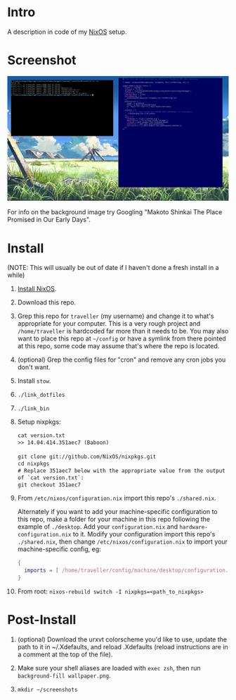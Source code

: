 # Intro

A description in code of my [NixOS](http://nixos.org/) setup.

# Screenshot

![screenshot](https://raw.githubusercontent.com/seagreen/ianix/master/screenshot.png)

For info on the background image try Googling "Makoto Shinkai The Place Promised in Our Early Days".

# Install

(NOTE: This will usually be out of date if I haven't done a fresh install in a while)

1. [Install NixOS](http://nixos.org/nixos/manual/#sec-installation).

2. Download this repo.

3. Grep this repo for `traveller` (my username) and change it to what's appropriate for your computer. This is a very rough project and `/home/traveller` is hardcoded far more than it needs to be. You may also want to place this repo at `~/config` or have a symlink from there pointed at this repo, some code may assume that's where the repo is located.

4. (optional) Grep the config files for "cron" and remove any cron jobs you don't want.

5. Install `stow`.

6. `./link_dotfiles`

7. `./link_bin`

8. Setup nixpkgs:

    ```
    cat version.txt
    >> 14.04.414.351aec7 (Baboon)

    git clone git://github.com/NixOS/nixpkgs.git
    cd nixpkgs
    # Replace 351aec7 below with the appropriate value from the output of `cat version.txt`:
    git checkout 351aec7
    ```

9. From `/etc/nixos/configuration.nix` import this repo's `./shared.nix`.

    Alternately if you want to add your machine-specific configuration to this repo, make a folder for your machine in this repo following the example of `./desktop`. Add your `configuration.nix` and `hardware-configuration.nix` to it. Modify your configuration import this repo's `./shared.nix`, then change `/etc/nixos/configuration.nix` to import your machine-specific config, eg:
    ```nix
    {
      imports = [ /home/traveller/config/machine/desktop/configuration.nix ];
    }
    ```

10. From root: `nixos-rebuild switch -I nixpkgs=<path_to_nixpkgs>`

# Post-Install

1. (optional) Download the urxvt colorscheme you'd like to use, update the path to it in ~/.Xdefaults, and reload .Xdefaults (reload instructions are in a comment at the top of the file).

2. Make sure your shell aliases are loaded with `exec zsh`, then run `background-fill wallpaper.png`.

3. `mkdir ~/screenshots`
